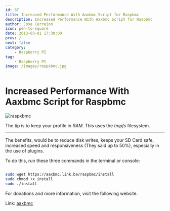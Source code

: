 ```yaml
---
id: 87
title: Increased Performance With Aaxbmc Script for Raspbmc
description: Increased Performance With Aaxbmc Script for Raspbmc
author: Jose Cerrejon
icon: pen-to-square
date: 2013-03-01 17:30:00
prev: /
next: false
category:
    - Raspberry PI
tag:
    - Raspberry PI
image: /images/raspxbmc.jpg
---
```


# Increased Performance With Aaxbmc Script for Raspbmc

![raspxbmc](/images/raspxbmc.jpg)

The tip is to keep your profile in _RAM_. This uses the _tmpfs_ filesystem.

---

The benefits, would be to reduce disk writes, keeps your SD Card safe, increased speed and responsiveness (They said up to 50%), especially in the use of plugins.

To do this, run these three commands in the terminal or console:

```bash

sudo wget https://aaxbmc.link.ba/raspbmc/install
sudo chmod +x install
sudo ./install

```

For donations and more information, visit the following website.

Link: [aaxbmc](https://aaxbmc.link.ba)
